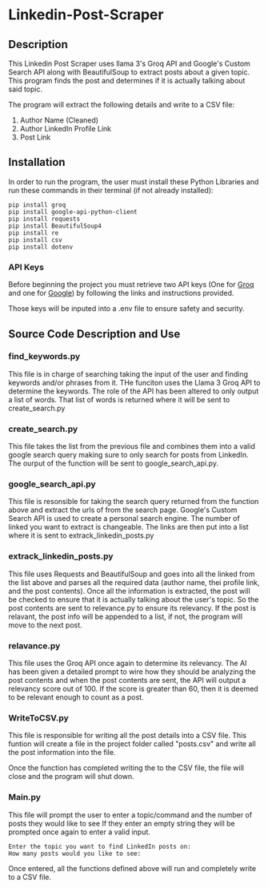 # Linkedin-Post-Scraper

## Description
This Linkedin Post Scraper uses llama 3's Groq API and Google's Custom Search API along with BeautifulSoup to extract posts about a given topic. This program finds the post and determines if it is actually talking about said topic.

The program will extract the following details and write to a CSV file:
1. Author Name (Cleaned)
2. Author LinkedIn Profile Link
3. Post Link

## Installation

In order to run the program, the user must install these Python Libraries and run these commands in their terminal (if not already installed):
```
pip install groq
pip install google-api-python-client
pip install requests
pip install BeautifulSoup4
pip install re
pip install csv
pip install dotenv
```

### API Keys

Before beginning the project you must retrieve two API keys (One for [Groq](https://console.groq.com/docs/quickstart) and one for [Google](https://developers.google.com/custom-search/v1/overview)) by following the links and instructions provided. 

Those keys will be inputed into a .env file to ensure safety and security.

## Source Code Description and Use

### find_keywords.py

This file is in charge of searching taking the input of the user and finding keywords and/or phrases from it. THe funciton uses the Llama 3 Groq API to determine the keywords. The role of the API has been altered to only output a list of words. That list of words is returned where it will be sent to create_search.py

### create_search.py

This file takes the list from the previous file and combines them into a valid google search query making sure to only search for posts from LinkedIn. The ourput of the function will be sent to google_search_api.py.

### google_search_api.py

This file is resonsible for taking the search query returned from the function above and extract the urls of from the search page. Google's Custom Search API is used to create a personal search engine. The number of linked you want to extract is changeable. The links are then put into a list where it is sent to extrack_linkedin_posts.py

### extrack_linkedin_posts.py

This file uses Requests and BeautifulSoup and goes into all the linked from the list above and parses all the required data (author name, thei profile link, and the post contents). Once all the information is extracted, the post will be checked to ensure that it is actually talking about the user's topic. So the post contents are sent to relevance.py to ensure its relevancy. If the post is relavant, the post info will be appended to a list, if not, the program will move to the next post.

### relavance.py

This file uses the Groq API once again to determine its relevancy. The AI has been given a detailed prompt to wire how they should be analyzing the post contents and when the post contents are sent, the API will output a relevancy score out of 100. If the score is greater than 60, then it is deemed to be relevant enough to count as a post.

### WriteToCSV.py

This file is responsible for writing all the post details into a CSV file. This funtion will create a file in the project folder called "posts.csv" and write all the post information into the file.

Once the function has completed writing the to the CSV file, the file will close and the program will shut down.


### Main.py

This file will prompt the user to enter a topic/command and the number of posts they would like to see If they enter an empty string they will be prompted once again to enter a valid input. 

```
Enter the topic you want to find LinkedIn posts on: 
How many posts would you like to see: 
```

Once entered, all the functions defined above will run and completely write to a CSV file.
